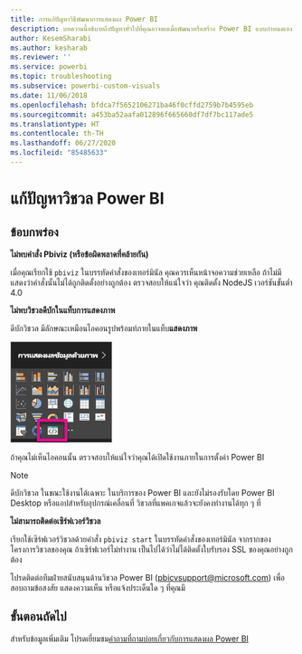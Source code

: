 ```yaml
---
title: การแก้ปัญหาวิธีพัฒนาการแสดงผล Power BI
description: บทความนี้อธิบายถึงปัญหาทั่วไปที่คุณอาจพบเมื่อพัฒนาหรือสร้าง Power BI แบบกำหนดเอง
author: KesemSharabi
ms.author: kesharab
ms.reviewer: ''
ms.service: powerbi
ms.topic: troubleshooting
ms.subservice: powerbi-custom-visuals
ms.date: 11/06/2018
ms.openlocfilehash: bfdca7f5652106271ba46f0cffd2759b7b4595eb
ms.sourcegitcommit: a453ba52aafa012896f665660df7df7bc117ade5
ms.translationtype: HT
ms.contentlocale: th-TH
ms.lasthandoff: 06/27/2020
ms.locfileid: "85485633"
---
```

# <a name="troubleshoot-power-bi-visuals"></a>แก้ปัญหาวิชวล Power BI

## <a name="debug"></a>ข้อบกพร่อง

**ไม่พบคำสั่ง Pbiviz (หรือข้อผิดพลาดที่คล้ายกัน)**

เมื่อคุณเรียกใช้ `pbiviz` ในบรรทัดคำสั่งของเทอร์มินัล คุณควรเห็นหน้าจอความช่วยเหลือ ถ้าไม่มี แสดงว่าคำสั่งนั้นไม่ได้ถูกติดตั้งอย่างถูกต้อง ตรวจสอบให้แน่ใจว่า คุณติดตั้ง NodeJS เวอร์ชันขั้นต่ำ 4.0

**ไม่พบวิชวลดีบักในแท็บการแสดงภาพ**

ดีบักวิชวล มีลักษณะเหมือนไอคอนรูปพร้อมท์ภายในแท็บ**แสดงภาพ**

![การเลือกวิชวล](media/power-bi-custom-visuals-troubleshoot/powerbi-developer-visual-selection.png)

ถ้าคุณไม่เห็นไอคอนนั้น ตรวจสอบให้แน่ใจว่าคุณได้เปิดใช้งานภายในการตั้งค่า Power BI

> [!NOTE]
> ดีบักวิชวล ในขณะใช้งานได้เฉพาะ ในบริการของ Power BI และยังไม่รองรับโดย Power BI Desktop หรือแอปสำหรับอุปกรณ์เคลื่อนที่ วิชวลที่แพคเกจแล้วจะยังคงทำงานได้ทุก ๆ ที่

**ไม่สามารถติดต่อเซิร์ฟเวอร์วิชวล**

เรียกใช้เซิร์ฟเวอร์วิชวลด้วยคำสั่ง `pbiviz start` ในบรรทัดคำสั่งของเทอร์มินัล จากรากของโครงการวิชวลของคุณ ถ้าเซิร์ฟเวอร์ไม่ทำงาน เป็นไปได้ว่าไม่ได้ติดตั้งใบรับรอง SSL ของคุณอย่างถูกต้อง

โปรดติดต่อทีมฝ่ายสนับสนุนด้านวิชวล Power BI (pbicvsupport@microsoft.com) เพื่อสอบถามข้อสงสัย แสดงความเห็น หรือแจ้งประเด็นใด ๆ ที่คุณมี

## <a name="next-steps"></a>ขั้นตอนถัดไป

สำหรับข้อมูลเพิ่มเติม โปรดเยี่ยมชม[คำถามที่ถามบ่อยเกี่ยวกับการแสดงผล Power BI](power-bi-custom-visuals-faq.md#organizational-power-bi-visuals)